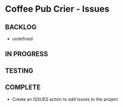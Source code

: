 # Coffee Pub Crier - Issues

## BACKLOG
- undefined

## IN PROGRESS

## TESTING

## COMPLETE
- Create an ISSUES action to add issues to the project

